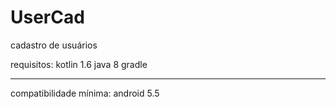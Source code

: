 # UserCad
cadastro de usuários


requisitos:
kotlin 1.6
java 8
gradle

-----

compatibilidade mínima: android 5.5

